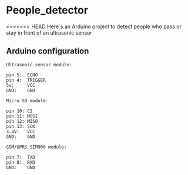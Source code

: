 # People_detector
<<<<<<< HEAD
Here`s an Arduino project to detect people who pass or stay in front of an ultrasonic sensor

## Arduino configuration

	Ultrasonic sensor module:

	pin 5: 	ECHO
	pin 4: 	TRIGGER
	5v:		VCC
	GND:	GND

	Micro SD module:

	pin 10:	CS
	pin 11:	MOSI
	pin 12:	MISO
	pin 13:	SCK
	3.3V:	VCC
	GND:	GND

	GSM/GPRS SIM900 module:

	pin 7:	TXD
	pin 8:	RXD
	GND:	GND